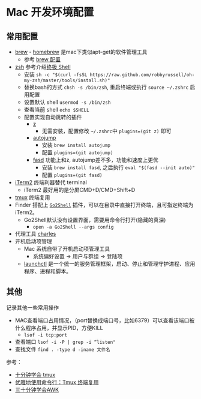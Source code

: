 # Mac 开发环境配置

## 常用配置

- [brew](https://brew.sh/) - [homebrew](https://github.com/Homebrew/homebrew) 是mac下类似apt-get的软件管理工具
  - 参考 [brew 配置](./brew.html)
- [zsh](https://ohmyz.sh/) 参考介绍[终极 Shell](https://zhuanlan.zhihu.com/p/19556676)
  - 安装 `sh -c "$(curl -fsSL https://raw.github.com/robbyrussell/oh-my-zsh/master/tools/install.sh)"`
  - 替换bash的方式 `chsh -s /bin/zsh`, 重启终端或执行 `source ~/.zshrc` 启用配置
  - 设置默认 shell `usermod -s /bin/zsh`
  - 查看当前 shell `echo $SHELL`
  - 配置实现自动跳转的插件
    - [z](https://github.com/rupa/z)
      - 无需安装，配置修改 `~/.zshrc`中 `plugins=(git z)` 即可
    - [autojump](https://github.com/joelthelion/autojump)
      - 安装 `brew install autojump`
      - 配置 `plugins=(git autojump)`
    - [fasd](https://github.com/clvv/fasd) 功能上和z, autojump差不多，功能和速度上更优
      - 安装 `brew install fasd`, 之后执行 `eval "$(fasd --init auto)"`
      - 配置 `plugins=(git fasd)`
- [iTerm2](https://iterm2.com/) 终端利器替代 terminal
  - iTerm2 最好用的是分屏CMD+D/CMD+Shift+D
- [tmux](https://www.cnblogs.com/kaiye/p/6275207.html) 终端复用
- Finder 搭配上 [`Go2Shell`](https://zipzapmac.com/Go2Shell) 插件，可以在目录中直接打开终端，且可指定终端为iTerm2。
  - Go2Shell默认没有设置界面，需要用命令行打开(隐藏的真深)
    - `open -a Go2Shell --args config`
  <!-- ![go2shell-config](../img/go2shell-config.png) -->
- 代理工具 [charles](https://www.charlesproxy.com/)
- 开机启动项管理
  - Mac 系统自带了开机启动项管理工具
    - 系统偏好设置 -> 用户与群组 -> 登陆项
  - [launchctl](https://www.jianshu.com/p/b65c1d339eec) 是一个统一的服务管理框架，启动、停止和管理守护进程、应用程序、进程和脚本。

## 其他

记录其他一些常用操作

- MAC查看端口占用情况，（port替换成端口号，比如6379）可以查看该端口被什么程序占用，并显示PID，方便KILL
  - `lsof -i tcp:port`
- 查看端口 `lsof -i -P | grep -i “listen"`
- 查找文件
  `find . -type d -iname 文件名`

参考：

- [十分钟学会 tmux](https://www.cnblogs.com/kaiye/p/6275207.html)
- [优雅地使用命令行：Tmux 终端复用](https://harttle.land/2015/11/06/tmux-startup.html)
- [三十分钟学会AWK](https://github.com/mylxsw/growing-up/blob/master/doc/%E4%B8%89%E5%8D%81%E5%88%86%E9%92%9F%E5%AD%A6%E4%BC%9AAWK.md)
